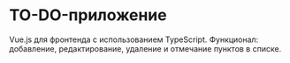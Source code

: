 # TO-DO-приложение
Vue.js для фронтенда с использованием TypeScript.
Функционал: добавление, редактирование, удаление и отмечание пунктов в списке.
